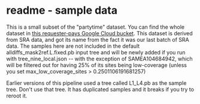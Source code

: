 # readme - sample data
This is a small subset of the "partytime" dataset. You can find the whole dataset in [this requester-pays Google Cloud bucket](https://console.cloud.google.com/storage/browser/topmed_workflow_testing/tb/sra/diff). This dataset is derived from SRA data, and got its name from the fact it was our last batch of SRA data. The samples here are not included in the default alldiffs_mask2ref.L.fixed.pb input tree and will be newly added if you run with tree_nine_local.json -- with the exception of SAMEA104684942, which will be filtered out for having 25% of its sites being low-coverage (unless you set max_low_coverage_sites > 0.2501106191681257)

Earlier versions of this pipeline used a tree called L1_L4.pb as the sample tree. Don't use that tree. It has duplicated samples and it breaks if you try to reroot it.